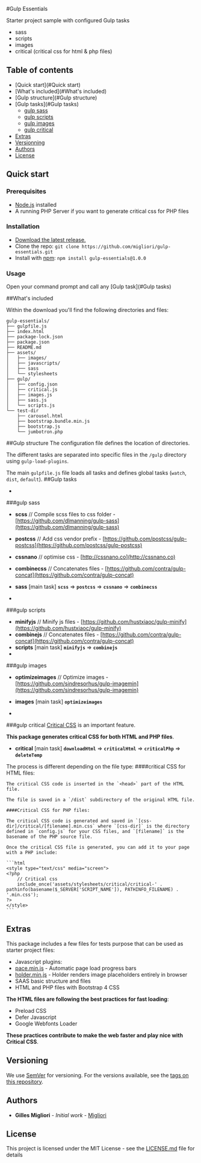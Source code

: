 #Gulp Essentials

Starter project sample with configured Gulp tasks

* sass
* scripts
* images
* critical (critical css for html & php files)

## Table of contents

* [Quick start](#Quick start)
* [What's included](#What's included)
* [Gulp structure](#Gulp structure)
* [Gulp tasks](#Gulp tasks)
  * [gulp sass](#sass)
  * [gulp scripts](#scripts)
  * [gulp images](#images)
  * [gulp critical](#critical)
* [Extras](#Extras)
* [Versionning](#Versionning)
* [Authors](#Authors)
* [License](#License)

## Quick start

### Prerequisites

* [Node.js](https://nodejs.org) installed
* A running PHP Server if you want to generate critical css for PHP files

### Installation

* [Download the latest release.](https://github.com/migliori/gulp-essentials/archive/master.zip)
* Clone the repo: `git clone https://github.com/migliori/gulp-essentials.git`
* Install with [npm](https://www.npmjs.com/): `npm install gulp-essentials@1.0.0`

### Usage

Open your command prompt and call any [Gulp task](#Gulp tasks)

##What's included

Within the download you'll find the following directories and files:

```
gulp-essentials/
├── gulpfile.js
├── index.html
├── package-lock.json
├── package.json
├── README.md
├── assets/
│   ├── images/
│   ├── javascripts/
│   ├── sass
│   └── stylesheets
├── gulp/
│   ├── config.json
│   ├── critical.js
│   ├── images.js
│   ├── sass.js
│   └── scripts.js
└── test-dir
    ├── carousel.html
    ├── bootstrap.bundle.min.js
    ├── bootstrap.js
    └── jumbotron.php
```

##Gulp structure
The configuration file defines the location of directories.

The different tasks are separated into specific files in the `/gulp` directory using `gulp-load-plugins`.

The main `gulpfile.js` file loads all tasks and defines global tasks (`watch`, `dist`, `default`).
##Gulp tasks

* 
###gulp sass
 * **scss** // Compile scss files to css folder - [https://github.com/dlmanning/gulp-sass](https://github.com/dlmanning/gulp-sass)
 * **postcss** // Add css vendor prefix - [https://github.com/postcss/gulp-postcss](https://github.com/postcss/gulp-postcss)
 * **cssnano** // optimise css - [http://cssnano.co](http://cssnano.co)
 * **combinecss** // Concatenates files - [https://github.com/contra/gulp-concat](https://github.com/contra/gulp-concat)
 
 * **sass** [main task] **`scss`** => **`postcss`** => **`cssnano`** => **`combinecss`**
* 
###gulp scripts
 * **minifyjs** // Minify js files - [https://github.com/hustxiaoc/gulp-minify](https://github.com/hustxiaoc/gulp-minify)
 * **combinejs** // Concatenates files - [https://github.com/contra/gulp-concat](https://github.com/contra/gulp-concat)
 * **scripts** [main task] **`minifyjs`** => **`combinejs`**
* 
###gulp images
 * **optimizeimages** // Optimize images - [https://github.com/sindresorhus/gulp-imagemin](https://github.com/sindresorhus/gulp-imagemin)
 * **images** [main task] **`optimizeimages`**

* 
###gulp critical
 [Critical CSS](https://developers.google.com/speed/docs/insights/OptimizeCSSDelivery) is an important feature.

 **This package generates critical CSS for both HTML and PHP files**.
  * **critical** [main task] **`downloadHtml`** => **`criticalHtml`** => **`criticalPhp`** => **`deleteTemp`**

 The process is different depending on the file type:
 ####critical CSS for HTML files:
   
    The critical CSS code is inserted in the `<head>` part of the HTML file.

    The file is saved in a `/dist` subdirectory of the original HTML file.

    ####Critical CSS for PHP files:

    The critical CSS code is generated and saved in `[css-dir]/critical/[filename].min.css` where `[css-dir]` is the directory defined in `config.js` for your CSS files, and `[filename]` is the basename of the PHP source file.

    Once the critical CSS file is generated, you can add it to your page with a PHP include:

    ```html
    <style type="text/css" media="screen">
    <?php
        // Critical css
        include_once('assets/stylesheets/critical/critical-' . pathinfo(basename($_SERVER['SCRIPT_NAME']), PATHINFO_FILENAME) . '.min.css');
    ?>
    </style>
    ```

## Extras

This package includes a few files for tests purpose that can be used as  starter project files:

* Javascript plugins:
 * [pace.min.js](http://github.hubspot.com/pace/docs/welcome/) - Automatic page load progress bars
 * [holder.min.js](http://holderjs.com) - Holder renders image placeholders entirely in browser
* SAAS basic structure and files
* HTML and PHP files with Bootstrap 4 CSS

**The HTML files are following the best practices for fast loading**:

* Preload CSS
* Defer Javascript
* Google Webfonts Loader

**These practices contribute to make the web faster and play nice with Critical CSS**.

## Versioning

We use [SemVer](http://semver.org/) for versioning. For the versions available, see the [tags on this repository](https://github.com/migliori/gulp-essentials/tags).

## Authors

* **Gilles Migliori** - _Initial work_ - [Migliori](https://github.com/migliori)

## License

This project is licensed under the MIT License - see the [LICENSE.md](LICENSE.md) file for details
